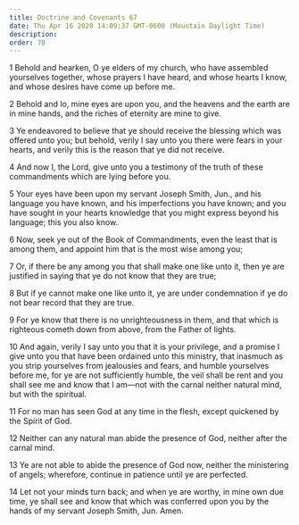 ```yaml
---
title: Doctrine and Covenants 67
date: Thu Apr 16 2020 14:09:37 GMT-0600 (Mountain Daylight Time)
description: 
order: 70
---
```


<p>
  1 Behold and hearken, O ye elders of my church, who have assembled yourselves
  together, whose prayers I have heard, and whose hearts I know, and whose
  desires have come up before me.
</p>
<p>
  2 Behold and lo, mine eyes are upon you, and the heavens and the earth are in
  mine hands, and the riches of eternity are mine to give.
</p>
<p>
  3 Ye endeavored to believe that ye should receive the blessing which was
  offered unto you; but behold, verily I say unto you there were fears in your
  hearts, and verily this is the reason that ye did not receive.
</p>
<p>
  4 And now I, the Lord, give unto you a testimony of the truth of these
  commandments which are lying before you.
</p>
<p>
  5 Your eyes have been upon my servant Joseph Smith, Jun., and his language you
  have known, and his imperfections you have known; and you have sought in your
  hearts knowledge that you might express beyond his language; this you also
  know.
</p>
<p>
  6 Now, seek ye out of the Book of Commandments, even the least that is among
  them, and appoint him that is the most wise among you;
</p>
<p>
  7 Or, if there be any among you that shall make one like unto it, then ye are
  justified in saying that ye do not know that they are true;
</p>
<p>
  8 But if ye cannot make one like unto it, ye are under condemnation if ye do
  not bear record that they are true.
</p>
<p>
  9 For ye know that there is no unrighteousness in them, and that which is
  righteous cometh down from above, from the Father of lights.
</p>
<p>
  10 And again, verily I say unto you that it is your privilege, and a promise I
  give unto you that have been ordained unto this ministry, that inasmuch as you
  strip yourselves from jealousies and fears, and humble yourselves before me,
  for ye are not sufficiently humble, the veil shall be rent and you shall see
  me and know that I am&#x2014;not with the carnal neither natural mind, but
  with the spiritual.
</p>
<p>
  11 For no man has seen God at any time in the flesh, except quickened by the
  Spirit of God.
</p>
<p>
  12 Neither can any natural man abide the presence of God, neither after the
  carnal mind.
</p>
<p>
  13 Ye are not able to abide the presence of God now, neither the ministering
  of angels; wherefore, continue in patience until ye are perfected.
</p>
<p>
  14 Let not your minds turn back; and when ye are worthy, in mine own due time,
  ye shall see and know that which was conferred upon you by the hands of my
  servant Joseph Smith, Jun. Amen.
</p>
